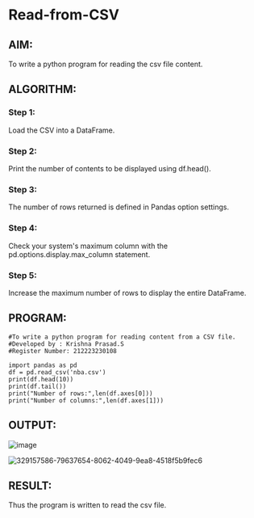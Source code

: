 # Read-from-CSV

## AIM:
To write a python program for reading the csv file content.

## ALGORITHM:
### Step 1:
Load the CSV into a DataFrame.

### Step 2:
Print the number of contents to be displayed using df.head().

### Step 3:
The number of rows returned is defined in Pandas option settings.

### Step 4:
Check your system's maximum column with the pd.options.display.max_column statement.

### Step 5:
Increase the maximum number of rows to display the entire DataFrame.


## PROGRAM:
```
#To write a python program for reading content from a CSV file.
#Developed by : Krishna Prasad.S
#Register Number: 212223230108
```
```
import pandas as pd
df = pd.read_csv('nba.csv')
print(df.head(10))
print(df.tail())
print("Number of rows:",len(df.axes[0]))
print("Number of columns:",len(df.axes[1]))
```

## OUTPUT:

![image](https://github.com/KrishnaPrasad148/Read-from-CSV/assets/147332763/112776e0-b32e-4457-aaed-9b2bb1003975)

![329157586-79637654-8062-4049-9ea8-4518f5b9fec6](https://github.com/KrishnaPrasad148/Read-from-CSV/assets/147332763/a624c2e7-e942-4430-a65c-f59e8997a36c)


## RESULT:
Thus the program is written to read the csv file.
